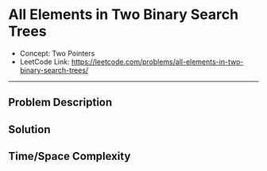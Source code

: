 # All Elements in Two Binary Search Trees

- Concept: Two Pointers
- LeetCode Link: https://leetcode.com/problems/all-elements-in-two-binary-search-trees/

---

## Problem Description

## Solution

## Time/Space Complexity

